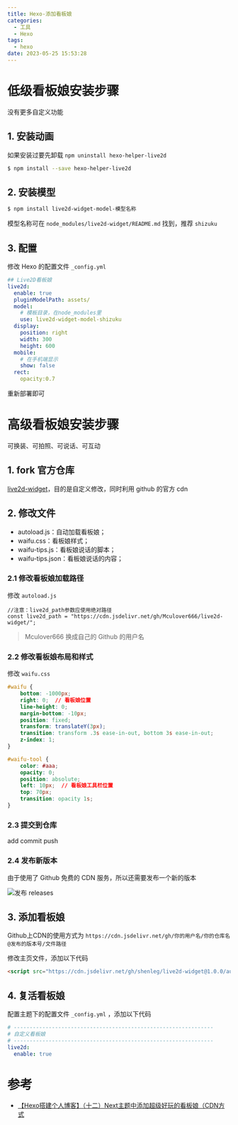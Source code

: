 ```yaml
---
title: Hexo-添加看板娘
categories:
  - 工具
  - Hexo
tags:
  - hexo
date: 2023-05-25 15:53:28
---
```


# 低级看板娘安装步骤

没有更多自定义功能

## 1. 安装动画

如果安装过要先卸载 `npm uninstall hexo-helper-live2d`

```bash
$ npm install --save hexo-helper-live2d
```

## 2. 安装模型

```bash
$ npm install live2d-widget-model-模型名称
```

模型名称可在 `node_modules/live2d-widget/README.md` 找到，推荐 `shizuku`

## 3. 配置

修改 Hexo 的配置文件 `_config.yml`

```yaml
## Live2D看板娘
live2d:
  enable: true
  pluginModelPath: assets/
  model:
    # 模板目录，在node_modules里
    use: live2d-widget-model-shizuku  
  display:
    position: right
    width: 300 
    height: 600
  mobile:
    # 在手机端显示
    show: false   
  rect:
    opacity:0.7
```

重新部署即可

# 高级看板娘安装步骤

可换装、可拍照、可说话、可互动

## 1. fork 官方仓库

[live2d-widget](https://github.com/stevenjoezhang/live2d-widget)，目的是自定义修改，同时利用 github 的官方 cdn

## 2. 修改文件

- autoload.js：自动加载看板娘；
- waifu.css：看板娘样式；
- waifu-tips.js：看板娘说话的脚本；
- waifu-tips.json：看板娘说话的内容；

### 2.1 修改看板娘加载路径

修改 `autoload.js`

```
//注意：live2d_path参数应使用绝对路径
const live2d_path = "https://cdn.jsdelivr.net/gh/Mculover666/live2d-widget/";
```

> Mculover666 换成自己的 Github 的用户名

### 2.2 修改看板娘布局和样式

修改 `waifu.css`

```css
#waifu {
	bottom: -1000px;
	right: 0;  // 看板娘位置
	line-height: 0;
	margin-bottom: -10px;
	position: fixed;
	transform: translateY(3px);
	transition: transform .3s ease-in-out, bottom 3s ease-in-out;
	z-index: 1;
}

#waifu-tool {
	color: #aaa;
	opacity: 0;
	position: absolute;
	left: 10px;  // 看板娘工具栏位置
	top: 70px;
	transition: opacity 1s;
}
```

### 2.3 提交到仓库

add commit push

### 2.4 发布新版本

由于使用了 Github 免费的 CDN 服务，所以还需要发布一个新的版本

![发布 releases ](https://cdn.myshenle.top/images/202305251741064.png)

## 3. 添加看板娘

Github上CDN的使用方式为
`https://cdn.jsdelivr.net/gh/你的用户名/你的仓库名@发布的版本号/文件路径`

修改主页文件，添加以下代码

```html
<script src="https://cdn.jsdelivr.net/gh/shenleg/live2d-widget@1.0.0/autoload.js"></script>
```

## 4. 复活看板娘

配置主题下的配置文件 `_config.yml` ，添加以下代码

```yaml
# ---------------------------------------------------------------
# 自定义看板娘
# ---------------------------------------------------------------
live2d:
  enable: true
```

# 参考

* [【Hexo搭建个人博客】（十二）Next主题中添加超级好玩的看板娘（CDN方式](https://blog.51cto.com/u_13640625/3032364)
